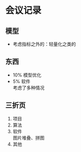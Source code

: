 # 会议记录

## 模型

* 考虑指标之外的：轻量化之类的

## 东西

* 10% 模型优化
* 5% 软件  
  考虑了多种情况

## 三折页

1. 项目
2. 算法
3. 软件  
   图片堆叠、拼图
4. 其他